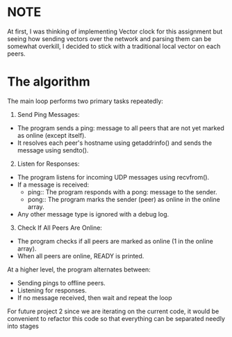 # NOTE

At first, I was thinking of implementing Vector clock for this assignment but seeing how sending vectors over the network
and parsing them can be somewhat overkill, I decided to stick with a traditional local vector on each peers.

# The algorithm

The main loop performs two primary tasks repeatedly:

1. Send Ping Messages:

- The program sends a ping:<myName> message to all peers that are not yet marked as online (except itself).
- It resolves each peer's hostname using getaddrinfo() and sends the message using sendto().

2. Listen for Responses:

- The program listens for incoming UDP messages using recvfrom().
- If a message is received:
  - ping:<hostname>: The program responds with a pong:<myName> message to the sender.
  - pong:<hostname>: The program marks the sender (peer) as online in the online array.
- Any other message type is ignored with a debug log.

3. Check If All Peers Are Online:

- The program checks if all peers are marked as online (1 in the online array).
- When all peers are online, READY is printed.

At a higher level, the program alternates between:

- Sending pings to offline peers.
- Listening for responses.
- If no message received, then wait and repeat the loop

For future project 2 since we are iterating on the current code, it would be convenient to refactor this code so that everything
can be separated needly into stages